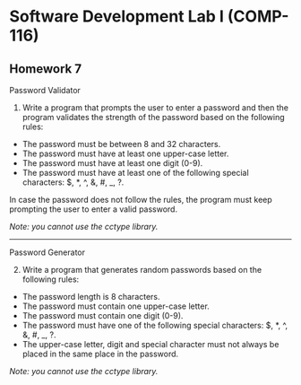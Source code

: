 # Software Development Lab I (COMP-116)
## Homework 7

Password Validator

1. Write a program that prompts the user to enter a password and then the program
validates the strength of the password based on the following rules:

- The password must be between 8 and 32 characters.
- The password must have at least one upper-case letter.
- The password must have at least one digit (0-9).
- The password must have at least one of the following special characters: $, *, ^,
&, #, _, ?.

In case the password does not follow the rules, the program must keep prompting the
user to enter a valid password.

_Note: you cannot use the cctype library._

___

 Password Generator
 
2. Write a program that generates random passwords based on the following rules:

- The password length is 8 characters.
- The password must contain one upper-case letter.
- The password must contain one digit (0-9).
- The password must have one of the following special characters: $, *, ^, &, #, _,
?.
- The upper-case letter, digit and special character must not always be placed in the
same place in the password.

_Note: you cannot use the cctype library._
